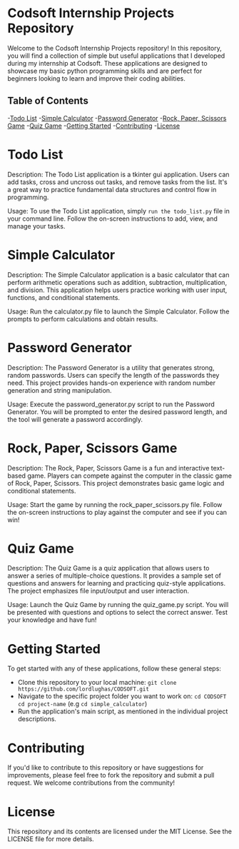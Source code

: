 # Codsoft Internship Projects Repository
Welcome to the Codsoft Internship Projects repository! In this repository, you will find a collection of simple but useful applications that I developed during my internship at Codsoft. These applications are designed to showcase my basic python programming skills and are perfect for beginners looking to learn and improve their coding abilities.

## Table of Contents
-[Todo List](#Todo-List)
-[Simple Calculator](#Simple-Calculator)
-[Password Generator](#Password-Generator)
-[Rock, Paper, Scissors Game](#Rock,-Papar,-Scissors-Game)
-[Quiz Game](#Quiz-Game)
-[Getting Started](#Getting-Started)
-[Contributing](#Contributing)
-[License](#License)


# Todo List
Description: The Todo List application is a tkinter gui application. Users can add tasks, cross and uncross out tasks, and remove tasks from the list. It's a great way to practice fundamental data structures and control flow in programming.

Usage: To use the Todo List application, simply `run the todo_list.py` file in your command line. Follow the on-screen instructions to add, view, and manage your tasks.

# Simple Calculator
Description: The Simple Calculator application is a basic calculator that can perform arithmetic operations such as addition, subtraction, multiplication, and division. This application helps users practice working with user input, functions, and conditional statements.

Usage: Run the calculator.py file to launch the Simple Calculator. Follow the prompts to perform calculations and obtain results.

# Password Generator
Description: The Password Generator is a utility that generates strong, random passwords. Users can specify the length of the passwords they need. This project provides hands-on experience with random number generation and string manipulation.

Usage: Execute the password_generator.py script to run the Password Generator. You will be prompted to enter the desired password length, and the tool will generate a password accordingly.

# Rock, Paper, Scissors Game
Description: The Rock, Paper, Scissors Game is a fun and interactive text-based game. Players can compete against the computer in the classic game of Rock, Paper, Scissors. This project demonstrates basic game logic and conditional statements.

Usage: Start the game by running the rock_paper_scissors.py file. Follow the on-screen instructions to play against the computer and see if you can win!

# Quiz Game
Description: The Quiz Game is a quiz application that allows users to answer a series of multiple-choice questions. It provides a sample set of questions and answers for learning and practicing quiz-style applications. The project emphasizes file input/output and user interaction.

Usage: Launch the Quiz Game by running the quiz_game.py script. You will be presented with questions and options to select the correct answer. Test your knowledge and have fun!

# Getting Started
To get started with any of these applications, follow these general steps:

* Clone this repository to your local machine:
  `git clone https://github.com/lordlughas/CODSOFT.git`
* Navigate to the specific project folder you want to work on:
  `cd CODSOFT`
  `cd project-name` (e.g `cd simple_calculator`)
* Run the application's main script, as mentioned in the individual project descriptions.

# Contributing
If you'd like to contribute to this repository or have suggestions for improvements, please feel free to fork the repository and submit a pull request. We welcome contributions from the community!

# License
This repository and its contents are licensed under the MIT License. See the LICENSE file for more details.
